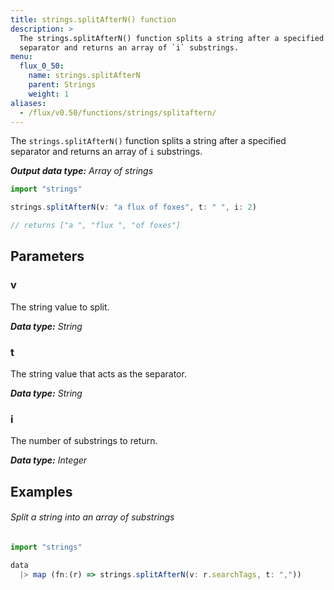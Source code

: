 ```yaml
---
title: strings.splitAfterN() function
description: >
  The strings.splitAfterN() function splits a string after a specified
  separator and returns an array of `i` substrings.
menu:
  flux_0_50:
    name: strings.splitAfterN
    parent: Strings
    weight: 1
aliases:
  - /flux/v0.50/functions/strings/splitaftern/
---
```


The `strings.splitAfterN()` function splits a string after a specified separator and returns
an array of `i` substrings.

_**Output data type:** Array of strings_

```js
import "strings"

strings.splitAfterN(v: "a flux of foxes", t: " ", i: 2)

// returns ["a ", "flux ", "of foxes"]
```

## Parameters

### v
The string value to split.

_**Data type:** String_

### t
The string value that acts as the separator.

_**Data type:** String_

### i
The number of substrings to return.

_**Data type:** Integer_

## Examples

###### Split a string into an array of substrings
```js
import "strings"

data
  |> map (fn:(r) => strings.splitAfterN(v: r.searchTags, t: ","))
```
